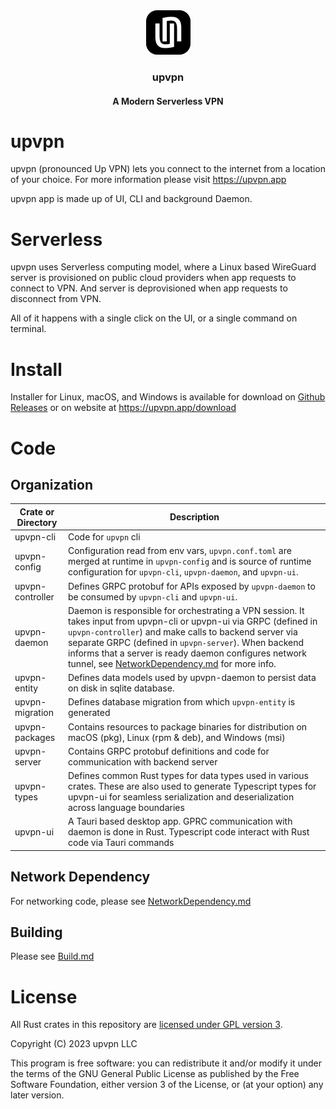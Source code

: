 <div align="center">
    <a href="https://upvpn.app">
        <img src="./upvpn-assets/icons/Square71x71Logo.png" >
    </a>
    <h3 align="center">upvpn</h3>
    <h4 align="center">A Modern Serverless VPN</h4>
</div>

# upvpn

upvpn (pronounced Up VPN) lets you connect to the internet from a location of your choice.
For more information please visit https://upvpn.app

upvpn app is made up of UI, CLI and background Daemon.

# Serverless

upvpn uses Serverless computing model, where a Linux based WireGuard server is provisioned on public cloud providers when app requests to connect to VPN. And server is deprovisioned when app requests to disconnect from VPN.

All of it happens with a single click on the UI, or a single command on terminal.

# Install
Installer for Linux, macOS, and Windows is available for download on [Github Releases](https://github.com/upvpn/upvpn-app/releases) or on website at https://upvpn.app/download


# Code

## Organization

| Crate or Directory | Description |
| --- | --- |
| upvpn-cli | Code for `upvpn` cli |
| upvpn-config | Configuration read from env vars, `upvpn.conf.toml` are merged at runtime in `upvpn-config` and is source of runtime configuration for `upvpn-cli`, `upvpn-daemon`, and `upvpn-ui`. |
| upvpn-controller | Defines GRPC protobuf for APIs exposed by `upvpn-daemon` to be consumed by `upvpn-cli` and `upvpn-ui`. |
| upvpn-daemon | Daemon is responsible for orchestrating a VPN session. It takes input from upvpn-cli or upvpn-ui via GRPC (defined in `upvpn-controller`) and make calls to backend server via separate GRPC (defined in `upvpn-server`). When backend informs that a server is ready daemon configures network tunnel, see [NetworkDependency.md](./NetworkDependency.md) for more info. |
| upvpn-entity | Defines data models used by upvpn-daemon to persist data on disk in sqlite database. |
| upvpn-migration | Defines database migration from which `upvpn-entity` is generated |
| upvpn-packages| Contains resources to package binaries for distribution on macOS (pkg), Linux (rpm & deb), and Windows (msi) |
|upvpn-server| Contains GRPC protobuf definitions and code for communication with backend server |
| upvpn-types | Defines common Rust types for data types used in various crates. These are also used to generate Typescript types for upvpn-ui for seamless serialization and deserialization across language boundaries |
|upvpn-ui| A Tauri based desktop app. GPRC communication with daemon is done in Rust. Typescript code interact with Rust code via Tauri commands |



## Network Dependency

For networking code, please see [NetworkDependency.md](./NetworkDependency.md)

## Building

Please see [Build.md](./Build.md)

# License

All Rust crates in this repository are [licensed under GPL version 3](./LICENSE).

Copyright (C) 2023  upvpn LLC

This program is free software: you can redistribute it and/or modify
it under the terms of the GNU General Public License as published by
the Free Software Foundation, either version 3 of the License, or
(at your option) any later version.
